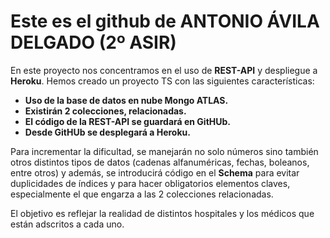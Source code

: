 # Este es el github de **ANTONIO ÁVILA DELGADO** (2º ASIR)
En este proyecto nos concentramos en el uso de **REST-API** y despliegue a **Heroku**.
Hemos creado un proyecto TS con las siguientes características:

* **Uso de la base de datos en nube Mongo ATLAS.**
* **Existirán 2 colecciones, relacionadas.**
* **El código de la REST-API se guardará en GitHUb.**
* **Desde GitHUb se desplegará a Heroku.**

Para incrementar la dificultad, se manejarán no solo números sino también otros distintos tipos de datos (cadenas alfanuméricas, fechas, boleanos, entre otros) y además, se introducirá código en el **Schema** para evitar duplicidades de índices y para hacer obligatorios elementos claves, especialmente el que engarza a las 2 colecciones relacionadas.

El objetivo es reflejar la realidad de distintos hospitales y los médicos que están adscritos a cada uno.